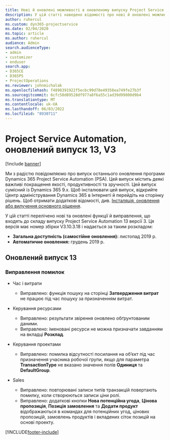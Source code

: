 ```yaml
---
title: Нові й оновлені можливості в оновленому випуску Project Service Automation 13 версії 3
description: У цій статті наведено відомості про нові й оновлені можливості Project Service Automation 13 версії 3.
author: ruhercul
ms.custom: dyn365-projectservice
ms.date: 02/04/2020
ms.topic: article
ms.author: ruhercul
audience: Admin
search.audienceType:
- admin
- customizer
- enduser
search.app:
- D365CE
- D365PS
- ProjectOperations
ms.reviewer: johnmichalak
ms.openlocfilehash: f4898391922f5ecbc99d78e49358ea749fe27b3f
ms.sourcegitcommit: 6cfc50d89528df977a8f6a55c1ad39d99800d9b4
ms.translationtype: MT
ms.contentlocale: uk-UA
ms.lasthandoff: 06/03/2022
ms.locfileid: "8930711"
---
```

# <a name="project-service-automation-update-release-13-v3"></a>Project Service Automation, оновлений випуск 13, V3

[!include [banner](../includes/psa-now-project-operations.md)]

Ми з радістю повідомляємо про випуск останнього оновлення програми Dynamics 365 Project Service Automation (PSA). Цей випуск містить деякі важливі покращення якості, продуктивності та зручності. Цей випуск сумісний із Dynamics 365 9.x. Щоб інсталювати цей випуск, відкрийте Центр адміністрування Dynamics 365 в Інтернеті й перейдіть на сторінку рішень. Щоб отримати додаткові відомості, див. [Інсталяція, оновлення або вилучення основного рішення](/power-platform/admin/install-remove-preferred-solution).

У цій статті перелічено нові та оновлені функції й виправлення, що входять до складу випуску Project Service Automation 13 версії 3. Ця версія має номер збірки V3.10.3.18 і надається за таким розкладом:

- **Загальна доступність (самостійне оновлення):** листопад 2019 р.
- **Автоматичне оновлення:** грудень 2019 р.


## <a name="update-release-13"></a>Оновлений випуск 13 

### <a name="bug-fixes"></a>Виправлення помилок

- Час і витрати

     - Виправлено: функція пошуку на сторінці **Затвердження витрат** не працює під час пошуку за призначенням витрат.

- Керування ресурсами

     - Виправлено: результати звірення оновлено обґрунтованим даними.
     - Виправлено: іменовані ресурси не можна призначати завданням на вкладці **Розклад**.

- Керування проектами

     - Виправлено: помилка відсутності посилання на об’єкт під час призначення учасника робочої групи, якщо для параметра **TransactionType** не вказано значення полів **Одиниця** та **DefaultGroup**.

- Sales

     - Виправлено: повторювані записи типів транзакцій повертають помилку, коли створюються записи ціни ролі.
     - Виправлено: додаткові кнопки **Нова потенційна угода**, **Цінова пропозиція**, **Позиція замовлення** та **Додати продукт** відображаються в командах для потенційних угод, цінових пропозицій, замовлень продуктів і вкладених сіток позицій на основі проекту.




[!INCLUDE[footer-include](../includes/footer-banner.md)]
